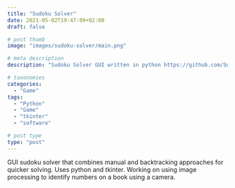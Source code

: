 ```yaml
---
title: "Sudoku Solver"
date: 2021-05-02T19:47:09+02:00
draft: false

# post thumb
image: "images/sudoku-solver/main.png"

# meta description
description: "Sudoku Solver GUI written in python https://github.com/Sneha-shah/sudoku-solve"

# taxonomies
categories: 
  - "Game"
tags:
  - "Python"
  - "Game"
  - "tkinter"
  - "software"

# post type
type: "post"
---
```


GUI sudoku solver that combines manual and backtracking approaches for quicker solving. Uses python and tkinter.
Working on using image processing to identify numbers on a book using a camera.


